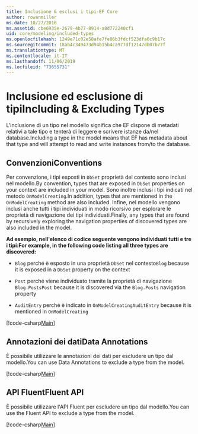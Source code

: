 ```yaml
---
title: Inclusione & esclusi i tipi-EF Core
author: rowanmiller
ms.date: 10/27/2016
ms.assetid: cbe6935e-2679-4b77-8914-a8d772240cf1
uid: core/modeling/included-types
ms.openlocfilehash: 1249e71c02e58afe7fe06b3fdcf523dfa0c9b17c
ms.sourcegitcommit: 18ab4c349473d94b15b4ca977df12147db07b77f
ms.translationtype: MT
ms.contentlocale: it-IT
ms.lasthandoff: 11/06/2019
ms.locfileid: "73655731"
---
```

# <a name="including--excluding-types"></a><span data-ttu-id="c4c72-102">Inclusione ed esclusione di tipi</span><span class="sxs-lookup"><span data-stu-id="c4c72-102">Including & Excluding Types</span></span>

<span data-ttu-id="c4c72-103">L'inclusione di un tipo nel modello significa che EF dispone di metadati relativi a tale tipo e tenterà di leggere e scrivere istanze da/nel database.</span><span class="sxs-lookup"><span data-stu-id="c4c72-103">Including a type in the model means that EF has metadata about that type and will attempt to read and write instances from/to the database.</span></span>

## <a name="conventions"></a><span data-ttu-id="c4c72-104">Convenzioni</span><span class="sxs-lookup"><span data-stu-id="c4c72-104">Conventions</span></span>

<span data-ttu-id="c4c72-105">Per convenzione, i tipi esposti in `DbSet` proprietà del contesto sono inclusi nel modello.</span><span class="sxs-lookup"><span data-stu-id="c4c72-105">By convention, types that are exposed in `DbSet` properties on your context are included in your model.</span></span> <span data-ttu-id="c4c72-106">Sono inoltre inclusi i tipi indicati nel metodo `OnModelCreating`.</span><span class="sxs-lookup"><span data-stu-id="c4c72-106">In addition, types that are mentioned in the `OnModelCreating` method are also included.</span></span> <span data-ttu-id="c4c72-107">Infine, nel modello vengono inclusi anche tutti i tipi individuati in modo ricorsivo per esplorare le proprietà di navigazione dei tipi individuati.</span><span class="sxs-lookup"><span data-stu-id="c4c72-107">Finally, any types that are found by recursively exploring the navigation properties of discovered types are also included in the model.</span></span>

<span data-ttu-id="c4c72-108">**Ad esempio, nell'elenco di codice seguente vengono individuati tutti e tre i tipi:**</span><span class="sxs-lookup"><span data-stu-id="c4c72-108">**For example, in the following code listing all three types are discovered:**</span></span>

* <span data-ttu-id="c4c72-109">`Blog` perché è esposto in una proprietà `DbSet` nel contesto</span><span class="sxs-lookup"><span data-stu-id="c4c72-109">`Blog` because it is exposed in a `DbSet` property on the context</span></span>

* <span data-ttu-id="c4c72-110">`Post` perché viene individuato tramite la proprietà di navigazione `Blog.Posts`</span><span class="sxs-lookup"><span data-stu-id="c4c72-110">`Post` because it is discovered via the `Blog.Posts` navigation property</span></span>

* <span data-ttu-id="c4c72-111">`AuditEntry` perché è indicato in `OnModelCreating`</span><span class="sxs-lookup"><span data-stu-id="c4c72-111">`AuditEntry` because it is mentioned in `OnModelCreating`</span></span>

[!code-csharp[Main](../../../samples/core/Modeling/Conventions/IncludedTypes.cs?name=IncludedTypes&highlight=3,7,16)]

## <a name="data-annotations"></a><span data-ttu-id="c4c72-112">Annotazioni dei dati</span><span class="sxs-lookup"><span data-stu-id="c4c72-112">Data Annotations</span></span>

<span data-ttu-id="c4c72-113">È possibile utilizzare le annotazioni dei dati per escludere un tipo dal modello.</span><span class="sxs-lookup"><span data-stu-id="c4c72-113">You can use Data Annotations to exclude a type from the model.</span></span>

[!code-csharp[Main](../../../samples/core/Modeling/DataAnnotations/IgnoreType.cs?highlight=20)]

## <a name="fluent-api"></a><span data-ttu-id="c4c72-114">API Fluent</span><span class="sxs-lookup"><span data-stu-id="c4c72-114">Fluent API</span></span>

<span data-ttu-id="c4c72-115">È possibile utilizzare l'API Fluent per escludere un tipo dal modello.</span><span class="sxs-lookup"><span data-stu-id="c4c72-115">You can use the Fluent API to exclude a type from the model.</span></span>

[!code-csharp[Main](../../../samples/core/Modeling/FluentAPI/IgnoreType.cs?highlight=12)]
